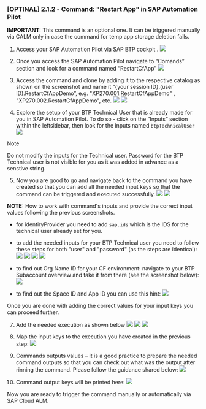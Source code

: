 ### [OPTINAL] 2.1.2 - Command: "Restart App" in SAP Automation Pilot 

**IMPORTANT:** This command is an optional one. It can be triggered manually via CALM only in case the command for temp app storage deletion fails. 

1. Access your SAP Automation Pilot via SAP BTP cockpit  .
![](/exercises/ex2/images/01-accessing-automation-pilot.png)
2.	Once you access the SAP Automation Pilot navigate to “Comands” section and look for a command named “RestartCfApp”
![](./images/02-automation-pilot.png)
   
3.	Access the command and clone by adding it to the respective catalog as shown on the screenshot and name it “{your session ID}.(user ID).RestartCfAppDemo”, e.g. "XP270.001.RestartCfAppDemo" ,  "XP270.002.RestartCfAppDemo", etc.
![](/exercises/ex2/images/03-automation-pilot.png)
![](/exercises/ex2/images/04-automation-pilot.png)
  	
4.	Explore the setup of your BTP Technical User that is already made for you in SAP Automation Pilot. To do so - click on the “Inputs” section within the leftsidebar, then look for the inputs named `btpTechnicalUser` 
![](/exercises/ex2/images/05-03-automation-pilot.png)

> [!NOTE]
> Do not modify the inputs for the Technical user. Password for the BTP Technical user is not visible for you as it was added in advance as a senstive string. 

5.	Now you are good to go and navigate back to the command you have created so that you can add all the needed input keys so that the command can be triggered and executed successfully.
![](/exercises/ex2/images/input-keys-1.png)
![](/exercises/ex2/images/input-keys-2.png)

**NOTE:** How to work with command's inputs and provide the correct input values following the previous screenshots. 

- for identiryProvider you need to add `sap.ids` which is the  IDS for the technical user already set for you.

- to add the needed inputs for your BTP Technical user you need to follow these steps for both "user" and "password" (as the steps are identical):
![](/exercises/ex2/images/inputKeys_2.1.png)
![](/exercises/ex2/images/inputKeys_2.2.png)
![](/exercises/ex2/images/inputKeys_2.3.png)
![](/exercises/ex2/images/inputKeys_2.4.png)

- to find out Org Name ID for your CF environment: navigate to your BTP Subaccount overview and take it from there (see the screenshot below): 
![](/exercises/ex2/images/inputKeys_2.8.png)

- to find out the Space ID and App ID you can use this hint:
![](/exercises/ex2/images/inputKeys_2.5.png)

Once you are done with adding the correct values for your input keys you can proceed further. 

7.	Add the needed execution as shown below
![](/exercises/ex2/images/04-02-automation-pilot.png)
![](/exercises/ex2/images/04-03-automation-pilot.png)
![](/exercises/ex2/images/04-04-automation-pilot.png)

9.	Map the input keys to the execution you have created in the previous step:
![](/exercises/ex2/images/05-automation-pilot.png)

10.	Commands outputs values  – it is a good practice to prepare the needed command outputs so that you can check out what was the output after rinning the command. Please follow the guidance shared below: 
![](/exercises/ex2/images/06-automation-pilot.png)

12.	Command output keys will be printed here:
![](/exercises/ex2/images/2.1.2-pic-10.png)

Now you are ready to trigger the command manually or automatically via SAP Cloud ALM. 
